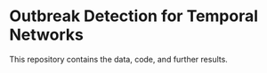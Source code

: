 # Outbreak Detection for Temporal Networks

This repository contains the data, code, and further results.